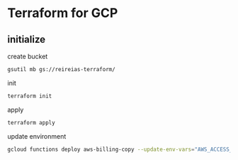 # Terraform for GCP

## initialize
create bucket

```bash
gsutil mb gs://reireias-terraform/
```

init

```bash
terraform init
```

apply

```bash
terraform apply
```

update environment

```bash
gcloud functions deploy aws-billing-copy --update-env-vars="AWS_ACCESS_KEY_ID=xxxxx,AWS_SECRET_ACCESS_KEY=xxxxx"
```
